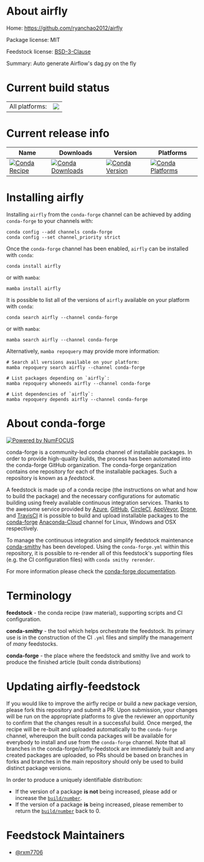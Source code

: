 About airfly
============

Home: https://github.com/ryanchao2012/airfly

Package license: MIT

Feedstock license: [BSD-3-Clause](https://github.com/conda-forge/airfly-feedstock/blob/main/LICENSE.txt)

Summary: Auto generate Airflow's dag.py on the fly

Current build status
====================


<table><tr><td>All platforms:</td>
    <td>
      <a href="https://dev.azure.com/conda-forge/feedstock-builds/_build/latest?definitionId=18221&branchName=main">
        <img src="https://dev.azure.com/conda-forge/feedstock-builds/_apis/build/status/airfly-feedstock?branchName=main">
      </a>
    </td>
  </tr>
</table>

Current release info
====================

| Name | Downloads | Version | Platforms |
| --- | --- | --- | --- |
| [![Conda Recipe](https://img.shields.io/badge/recipe-airfly-green.svg)](https://anaconda.org/conda-forge/airfly) | [![Conda Downloads](https://img.shields.io/conda/dn/conda-forge/airfly.svg)](https://anaconda.org/conda-forge/airfly) | [![Conda Version](https://img.shields.io/conda/vn/conda-forge/airfly.svg)](https://anaconda.org/conda-forge/airfly) | [![Conda Platforms](https://img.shields.io/conda/pn/conda-forge/airfly.svg)](https://anaconda.org/conda-forge/airfly) |

Installing airfly
=================

Installing `airfly` from the `conda-forge` channel can be achieved by adding `conda-forge` to your channels with:

```
conda config --add channels conda-forge
conda config --set channel_priority strict
```

Once the `conda-forge` channel has been enabled, `airfly` can be installed with `conda`:

```
conda install airfly
```

or with `mamba`:

```
mamba install airfly
```

It is possible to list all of the versions of `airfly` available on your platform with `conda`:

```
conda search airfly --channel conda-forge
```

or with `mamba`:

```
mamba search airfly --channel conda-forge
```

Alternatively, `mamba repoquery` may provide more information:

```
# Search all versions available on your platform:
mamba repoquery search airfly --channel conda-forge

# List packages depending on `airfly`:
mamba repoquery whoneeds airfly --channel conda-forge

# List dependencies of `airfly`:
mamba repoquery depends airfly --channel conda-forge
```


About conda-forge
=================

[![Powered by
NumFOCUS](https://img.shields.io/badge/powered%20by-NumFOCUS-orange.svg?style=flat&colorA=E1523D&colorB=007D8A)](https://numfocus.org)

conda-forge is a community-led conda channel of installable packages.
In order to provide high-quality builds, the process has been automated into the
conda-forge GitHub organization. The conda-forge organization contains one repository
for each of the installable packages. Such a repository is known as a *feedstock*.

A feedstock is made up of a conda recipe (the instructions on what and how to build
the package) and the necessary configurations for automatic building using freely
available continuous integration services. Thanks to the awesome service provided by
[Azure](https://azure.microsoft.com/en-us/services/devops/), [GitHub](https://github.com/),
[CircleCI](https://circleci.com/), [AppVeyor](https://www.appveyor.com/),
[Drone](https://cloud.drone.io/welcome), and [TravisCI](https://travis-ci.com/)
it is possible to build and upload installable packages to the
[conda-forge](https://anaconda.org/conda-forge) [Anaconda-Cloud](https://anaconda.org/)
channel for Linux, Windows and OSX respectively.

To manage the continuous integration and simplify feedstock maintenance
[conda-smithy](https://github.com/conda-forge/conda-smithy) has been developed.
Using the ``conda-forge.yml`` within this repository, it is possible to re-render all of
this feedstock's supporting files (e.g. the CI configuration files) with ``conda smithy rerender``.

For more information please check the [conda-forge documentation](https://conda-forge.org/docs/).

Terminology
===========

**feedstock** - the conda recipe (raw material), supporting scripts and CI configuration.

**conda-smithy** - the tool which helps orchestrate the feedstock.
                   Its primary use is in the construction of the CI ``.yml`` files
                   and simplify the management of *many* feedstocks.

**conda-forge** - the place where the feedstock and smithy live and work to
                  produce the finished article (built conda distributions)


Updating airfly-feedstock
=========================

If you would like to improve the airfly recipe or build a new
package version, please fork this repository and submit a PR. Upon submission,
your changes will be run on the appropriate platforms to give the reviewer an
opportunity to confirm that the changes result in a successful build. Once
merged, the recipe will be re-built and uploaded automatically to the
`conda-forge` channel, whereupon the built conda packages will be available for
everybody to install and use from the `conda-forge` channel.
Note that all branches in the conda-forge/airfly-feedstock are
immediately built and any created packages are uploaded, so PRs should be based
on branches in forks and branches in the main repository should only be used to
build distinct package versions.

In order to produce a uniquely identifiable distribution:
 * If the version of a package **is not** being increased, please add or increase
   the [``build/number``](https://docs.conda.io/projects/conda-build/en/latest/resources/define-metadata.html#build-number-and-string).
 * If the version of a package **is** being increased, please remember to return
   the [``build/number``](https://docs.conda.io/projects/conda-build/en/latest/resources/define-metadata.html#build-number-and-string)
   back to 0.

Feedstock Maintainers
=====================

* [@rxm7706](https://github.com/rxm7706/)

